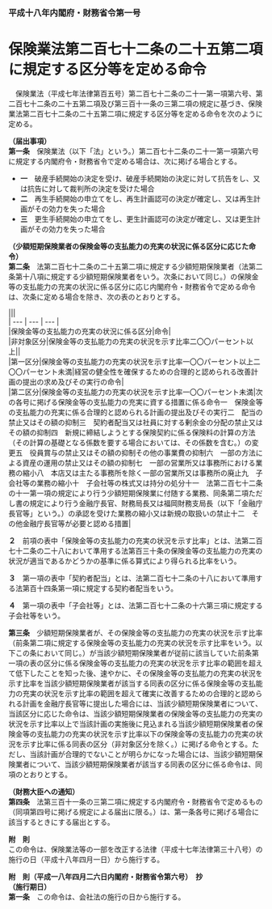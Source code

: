 ### 平成十八年内閣府・財務省令第一号  
# 保険業法第二百七十二条の二十五第二項に規定する区分等を定める命令  
　保険業法（平成七年法律第百五号）第二百七十二条の二十一第一項第六号、第二百七十二条の二十五第二項及び第三百十一条の三第二項の規定に基づき、保険業法第二百七十二条の二十五第二項に規定する区分等を定める命令を次のように定める。  
  
**（届出事項）**  
**第一条**　保険業法（以下「法」という。）第二百七十二条の二十一第一項第六号に規定する内閣府令・財務省令で定める場合は、次に掲げる場合とする。  
* **一**　破産手続開始の決定を受け、破産手続開始の決定に対して抗告をし、又は抗告に対して裁判所の決定を受けた場合  
* **二**　再生手続開始の申立てをし、再生計画認可の決定が確定し、又は再生計画がその効力を失った場合  
* **三**　更生手続開始の申立てをし、更生計画認可の決定が確定し、又は更生計画がその効力を失った場合  
  
**（少額短期保険業者の保険金等の支払能力の充実の状況に係る区分に応じた命令）**  
**第二条**　法第二百七十二条の二十五第二項に規定する少額短期保険業者（法第二条第十八項に規定する少額短期保険業者をいう。次条において同じ。）の保険金等の支払能力の充実の状況に係る区分に応じ内閣府令・財務省令で定める命令は、次条に定める場合を除き、次の表のとおりとする。  

|||  
| --- | --- | --- |  
|保険金等の支払能力の充実の状況に係る区分|命令|  
|非対象区分|保険金等の支払能力の充実の状況を示す比率二〇〇パーセント以上||  
|第一区分|保険金等の支払能力の充実の状況を示す比率一〇〇パーセント以上二〇〇パーセント未満|経営の健全性を確保するための合理的と認められる改善計画の提出の求め及びその実行の命令|  
|第二区分|保険金等の支払能力の充実の状況を示す比率一〇〇パーセント未満|次の各号に掲げる保険金等の支払能力の充実に資する措置に係る命令一　保険金等の支払能力の充実に係る合理的と認められる計画の提出及びその実行二　配当の禁止又はその額の抑制三　契約者配当又は社員に対する剰余金の分配の禁止又はその額の抑制四　新規に締結しようとする保険契約に係る保険料の計算の方法（その計算の基礎となる係数を要する場合においては、その係数を含む。）の変更五　役員賞与の禁止又はその額の抑制その他の事業費の抑制六　一部の方法による資産の運用の禁止又はその額の抑制七　一部の営業所又は事務所における業務の縮小八　本店又は主たる事務所を除く一部の営業所又は事務所の廃止九　子会社等の業務の縮小十　子会社等の株式又は持分の処分十一　法第二百七十二条の十一第一項の規定により行う少額短期保険業に付随する業務、同条第二項ただし書の規定により行う金融庁長官、財務局長又は福岡財務支局長（以下「金融庁長官等」という。）の承認を受けた業務の縮小又は新規の取扱いの禁止十二　その他金融庁長官等が必要と認める措置|  
  
  
**２**　前項の表中「保険金等の支払能力の充実の状況を示す比率」とは、法第二百七十二条の二十八において準用する法第百三十条の保険金等の支払能力の充実の状況が適当であるかどうかの基準に係る算式により得られる比率をいう。  
  
**３**　第一項の表中「契約者配当」とは、法第二百七十二条の十八において準用する法第百十四条第一項に規定する契約者配当をいう。  
  
**４**　第一項の表中「子会社等」とは、法第二百七十二条の十六第三項に規定する子会社等をいう。  
  
**第三条**　少額短期保険業者が、その保険金等の支払能力の充実の状況を示す比率（前条第二項に規定する保険金等の支払能力の充実の状況を示す比率をいう。以下この条において同じ。）が当該少額短期保険業者が従前に該当していた前条第一項の表の区分に係る保険金等の支払能力の充実の状況を示す比率の範囲を超えて低下したことを知った後、速やかに、その保険金等の支払能力の充実の状況を示す比率を当該少額短期保険業者が該当する同表の区分に係る保険金等の支払能力の充実の状況を示す比率の範囲を超えて確実に改善するための合理的と認められる計画を金融庁長官等に提出した場合には、当該少額短期保険業者について、当該区分に応じた命令は、当該少額短期保険業者の保険金等の支払能力の充実の状況を示す比率以上で当該計画の実施後に見込まれる当該少額短期保険業者の保険金等の支払能力の充実の状況を示す比率以下の保険金等の支払能力の充実の状況を示す比率に係る同表の区分（非対象区分を除く。）に掲げる命令とする。ただし、当該計画が合理的でないことが明らかになった場合には、当該少額短期保険業者について、当該少額短期保険業者が該当する同表の区分に係る命令は、同項のとおりとする。  
  
**（財務大臣への通知）**  
**第四条**　法第三百十一条の三第二項に規定する内閣府令・財務省令で定めるもの（同項第四号に掲げる規定による届出に限る。）は、第一条各号に掲げる場合に該当するときにする届出とする。  
  
**附　則**  
この命令は、保険業法等の一部を改正する法律（平成十七年法律第三十八号）の施行の日（平成十八年四月一日）から施行する。  
  
**附　則（平成一八年四月二六日内閣府・財務省令第六号）　抄**  
**（施行期日）**  
**第一条**　この命令は、会社法の施行の日から施行する。  
  
